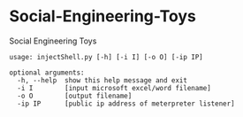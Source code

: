 # Social-Engineering-Toys
Social Engineering Toys  
  
```$ sudo python injectShell.py 
usage: injectShell.py [-h] [-i I] [-o O] [-ip IP]

optional arguments:
  -h, --help  show this help message and exit
  -i I        [input microsoft excel/word filename]
  -o O        [output filename]
  -ip IP      [public ip address of meterpreter listener]
```
